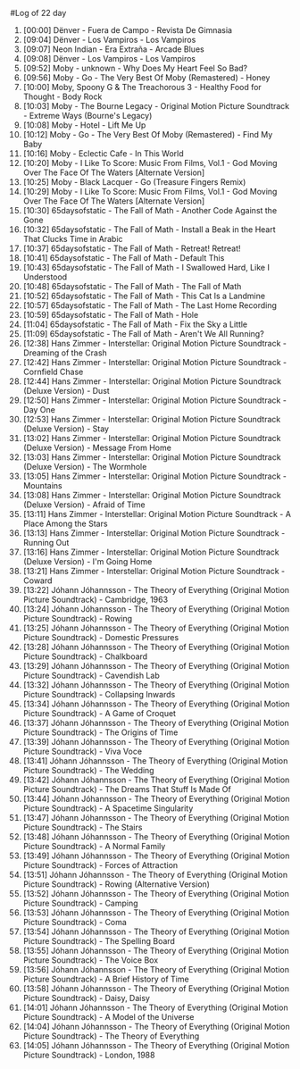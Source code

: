 #Log of 22 day

1. [00:00] Dënver - Fuera de Campo - Revista De Gimnasia
1. [09:04] Dënver - Los Vampiros - Los Vampiros
1. [09:07] Neon Indian - Era Extraña - Arcade Blues
1. [09:08] Dënver - Los Vampiros - Los Vampiros
1. [09:52] Moby - unknown - Why Does My Heart Feel So Bad?
1. [09:56] Moby - Go - The Very Best Of Moby (Remastered) - Honey
1. [10:00] Moby, Spoony G & The Treachorous 3 - Healthy Food for Thought - Body Rock
1. [10:03] Moby - The Bourne Legacy - Original Motion Picture Soundtrack - Extreme Ways (Bourne's Legacy)
1. [10:08] Moby - Hotel - Lift Me Up
1. [10:12] Moby - Go - The Very Best Of Moby (Remastered) - Find My Baby
1. [10:16] Moby - Eclectic Cafe - In This World
1. [10:20] Moby - I Like To Score: Music From Films, Vol.1 - God Moving Over The Face Of The Waters [Alternate Version]
1. [10:25] Moby - Black Lacquer - Go (Treasure Fingers Remix)
1. [10:29] Moby - I Like To Score: Music From Films, Vol.1 - God Moving Over The Face Of The Waters [Alternate Version]
1. [10:30] 65daysofstatic - The Fall of Math - Another Code Against the Gone
1. [10:32] 65daysofstatic - The Fall of Math - Install a Beak in the Heart That Clucks Time in Arabic
1. [10:37] 65daysofstatic - The Fall of Math - Retreat! Retreat!
1. [10:41] 65daysofstatic - The Fall of Math - Default This
1. [10:43] 65daysofstatic - The Fall of Math - I Swallowed Hard, Like I Understood
1. [10:48] 65daysofstatic - The Fall of Math - The Fall of Math
1. [10:52] 65daysofstatic - The Fall of Math - This Cat Is a Landmine
1. [10:57] 65daysofstatic - The Fall of Math - The Last Home Recording
1. [10:59] 65daysofstatic - The Fall of Math - Hole
1. [11:04] 65daysofstatic - The Fall of Math - Fix the Sky a Little
1. [11:09] 65daysofstatic - The Fall of Math - Aren't We All Running?
1. [12:38] Hans Zimmer - Interstellar: Original Motion Picture Soundtrack - Dreaming of the Crash
1. [12:42] Hans Zimmer - Interstellar: Original Motion Picture Soundtrack - Cornfield Chase
1. [12:44] Hans Zimmer - Interstellar: Original Motion Picture Soundtrack (Deluxe Version) - Dust
1. [12:50] Hans Zimmer - Interstellar: Original Motion Picture Soundtrack - Day One
1. [12:53] Hans Zimmer - Interstellar: Original Motion Picture Soundtrack (Deluxe Version) - Stay
1. [13:02] Hans Zimmer - Interstellar: Original Motion Picture Soundtrack (Deluxe Version) - Message From Home
1. [13:03] Hans Zimmer - Interstellar: Original Motion Picture Soundtrack (Deluxe Version) - The Wormhole
1. [13:05] Hans Zimmer - Interstellar: Original Motion Picture Soundtrack - Mountains
1. [13:08] Hans Zimmer - Interstellar: Original Motion Picture Soundtrack (Deluxe Version) - Afraid of Time
1. [13:11] Hans Zimmer - Interstellar: Original Motion Picture Soundtrack - A Place Among the Stars
1. [13:13] Hans Zimmer - Interstellar: Original Motion Picture Soundtrack - Running Out
1. [13:16] Hans Zimmer - Interstellar: Original Motion Picture Soundtrack (Deluxe Version) - I'm Going Home
1. [13:21] Hans Zimmer - Interstellar: Original Motion Picture Soundtrack - Coward
1. [13:22] Jóhann Jóhannsson - The Theory of Everything (Original Motion Picture Soundtrack) - Cambridge, 1963
1. [13:24] Jóhann Jóhannsson - The Theory of Everything (Original Motion Picture Soundtrack) - Rowing
1. [13:25] Jóhann Jóhannsson - The Theory of Everything (Original Motion Picture Soundtrack) - Domestic Pressures
1. [13:28] Jóhann Jóhannsson - The Theory of Everything (Original Motion Picture Soundtrack) - Chalkboard
1. [13:29] Jóhann Jóhannsson - The Theory of Everything (Original Motion Picture Soundtrack) - Cavendish Lab
1. [13:32] Jóhann Jóhannsson - The Theory of Everything (Original Motion Picture Soundtrack) - Collapsing Inwards
1. [13:34] Jóhann Jóhannsson - The Theory of Everything (Original Motion Picture Soundtrack) - A Game of Croquet
1. [13:37] Jóhann Jóhannsson - The Theory of Everything (Original Motion Picture Soundtrack) - The Origins of Time
1. [13:39] Jóhann Jóhannsson - The Theory of Everything (Original Motion Picture Soundtrack) - Viva Voce
1. [13:41] Jóhann Jóhannsson - The Theory of Everything (Original Motion Picture Soundtrack) - The Wedding
1. [13:42] Jóhann Jóhannsson - The Theory of Everything (Original Motion Picture Soundtrack) - The Dreams That Stuff Is Made Of
1. [13:44] Jóhann Jóhannsson - The Theory of Everything (Original Motion Picture Soundtrack) - A Spacetime Singularity
1. [13:47] Jóhann Jóhannsson - The Theory of Everything (Original Motion Picture Soundtrack) - The Stairs
1. [13:48] Jóhann Jóhannsson - The Theory of Everything (Original Motion Picture Soundtrack) - A Normal Family
1. [13:49] Jóhann Jóhannsson - The Theory of Everything (Original Motion Picture Soundtrack) - Forces of Attraction
1. [13:51] Jóhann Jóhannsson - The Theory of Everything (Original Motion Picture Soundtrack) - Rowing (Alternative Version)
1. [13:52] Jóhann Jóhannsson - The Theory of Everything (Original Motion Picture Soundtrack) - Camping
1. [13:53] Jóhann Jóhannsson - The Theory of Everything (Original Motion Picture Soundtrack) - Coma
1. [13:54] Jóhann Jóhannsson - The Theory of Everything (Original Motion Picture Soundtrack) - The Spelling Board
1. [13:55] Jóhann Jóhannsson - The Theory of Everything (Original Motion Picture Soundtrack) - The Voice Box
1. [13:56] Jóhann Jóhannsson - The Theory of Everything (Original Motion Picture Soundtrack) - A Brief History of Time
1. [13:58] Jóhann Jóhannsson - The Theory of Everything (Original Motion Picture Soundtrack) - Daisy, Daisy
1. [14:01] Jóhann Jóhannsson - The Theory of Everything (Original Motion Picture Soundtrack) - A Model of the Universe
1. [14:04] Jóhann Jóhannsson - The Theory of Everything (Original Motion Picture Soundtrack) - The Theory of Everything
1. [14:05] Jóhann Jóhannsson - The Theory of Everything (Original Motion Picture Soundtrack) - London, 1988
